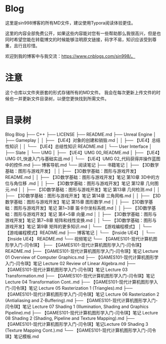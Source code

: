 # Blog
这里是sin998博客的所有MD文件，建议使用Typora阅读体验更佳。

这里的内容全部免费公开，如果这些内容能对您有一些帮助那么我很高兴，但是也同时希望您能在转载博文的时候能够注明原文链接，码字不易，知识应该受到尊重，且行且珍惜。

欢迎到我的博客中与我交流：https://www.cnblogs.com/sin998/。

# 注意
这个仓库以文件夹嵌套的形式存储所有的MD文件。
我会在每次更新上传文件的时候也一并更新文件目录树，以便您更快找到所需文件。

# 目录树

Blog
Blog
 ├── C++
 ├── LICENSE
 ├── README.md
 ├── Unreal Engine
 │   ├── Gameplay
 │   │   ├── 【UE4】对象的创建和销毁.md
 │   │   ├── 【UE4】总结性知识
 │   │   └── 【UE4】总结性知识 README.md
 │   └── User Interface
 │       ├── Slate
 │       └── UMG
 │           ├── 【UE4】UMG 00_README.md
 │           ├── 【UE4】UMG 01_快速入门与基础实战.md
 │           └── 【UE4】UMG 02_代码获得并操作蓝图中的控件.md
 ├── 博客导航.md
 └── 阅读笔记
     ├── 书籍笔记
     │   ├── 【3D数学基础：图形与游戏开发】
     │   │   ├── 【3D数学基础：图形与游戏开发】README.md
     │   │   ├── 【3D数学基础：图形与游戏开发】笔记 第10章 3D中的方位与角位移 .md
     │   │   ├── 【3D数学基础：图形与游戏开发】笔记 第12章 几何图元.md
     │   │   ├── 【3D数学基础：图形与游戏开发】笔记 第13章 几何检测.md
     │   │   ├── 【3D数学基础：图形与游戏开发】笔记 第14章 三角网格.md
     │   │   ├── 【3D数学基础：图形与游戏开发】笔记 第15章 图形数学.md
     │   │   ├── 【3D数学基础：图形与游戏开发】笔记 第1~3章 笛卡尔坐标系统.md
     │   │   ├── 【3D数学基础：图形与游戏开发】笔记 第4~5章 向量.md
     │   │   ├── 【3D数学基础：图形与游戏开发】笔记 第7~8章 矩阵和线性变换.md
     │   │   └── 【3D数学基础：图形与游戏开发】笔记 第9章 矩阵的更多知识.md
     │   └── 【游戏编程模式】
     │       └── 【游戏编程模式】README.md
     ├── 博客笔记
     │   └── 【Inside UE4】
     │       └── 【Inside UE4】 README.md
     └── 视频笔记
         └── 【GAMES101-现代计算机图形学入门-闫令琪】
             ├── 【GAMES101-现代计算机图形学入门-闫令琪】README.md
             ├── 【GAMES101-现代计算机图形学入门-闫令琪】笔记 Lecture 01 Overview of Computer Graphics.md
             ├── 【GAMES101-现代计算机图形学入门-闫令琪】笔记 Lecture 02 Review of Linear Algebra.md
             ├── 【GAMES101-现代计算机图形学入门-闫令琪】笔记 Lecture 03 Transformation.md
             ├── 【GAMES101-现代计算机图形学入门-闫令琪】笔记 Lecture 04 Transformation Cont..md
             ├── 【GAMES101-现代计算机图形学入门-闫令琪】笔记 Lecture 05 Rasterization 1 (Triangles).md
             ├── 【GAMES101-现代计算机图形学入门-闫令琪】笔记 Lecture 06 Rasterization 2 (Antialiasing and Z-Buffering).md
             ├── 【GAMES101-现代计算机图形学入门-闫令琪】笔记 Lecture 07 Shading 1 (Illumination, Shading and Graphics Pipeline).md
             ├── 【GAMES101-现代计算机图形学入门-闫令琪】笔记 Lecture 08 Shading 2 (Shading, Pipeline and Texture Mapping).md
             ├── 【GAMES101-现代计算机图形学入门-闫令琪】笔记Lecture 09 Shading 3 (Texture Mapping Cont.).md
             └── 【GAMES101-现代计算机图形学入门-闫令琪】笔记模板.md
